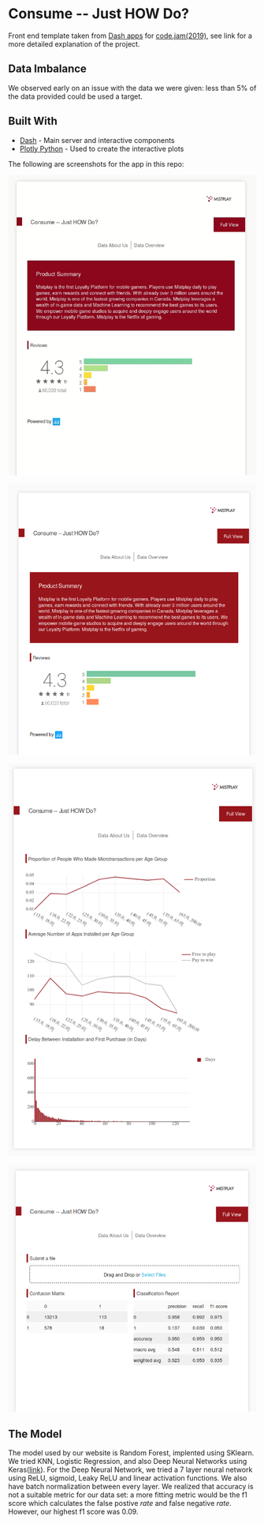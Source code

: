 # Consume -- Just HOW Do?

Front end template taken from [Dash apps](https://github.com/plotly/dash-sample-apps/tree/master/apps/dash-financial-report) for [code.jam(2019)](https://devpost.com/software/consume-just-how-do), see link for a more detailed explanation of the project.

## Data Imbalance
We observed early on an issue with the data we were given: less than 5% of the data provided could be used a target. 	

## Built With

- [Dash](https://dash.plot.ly/) - Main server and interactive components
- [Plotly Python](https://plot.ly/python/) - Used to create the interactive plots

The following are screenshots for the app in this repo:

![animated](screenshots/demo.gif)

![screenshot](screenshots/p1-overview.png)

![screenshot](screenshots/p2-dashboard.png)

![screenshot](screenshots/p3-eval.png)

## The Model
The model used by our website is Random Forest, implented using SKlearn. We tried KNN, Logistic Regression, and also Deep Neural Networks using Keras([link](fasterboi.ipynb)). For the Deep Neural Network, we tried a 7 layer neural network using ReLU, sigmoid, Leaky ReLU and linear activation functions. We also have batch normalization between every layer.
We realized that accuracy is not a suitable metric for our data set: a more fitting metric would be the f1 score which calculates the false postive _rate_ and false negative _rate_. However, our highest f1 score was 0.09.
